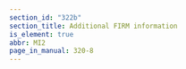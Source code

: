 ```yaml
---
section_id: "322b"
section_title: Additional FIRM information
is_element: true
abbr: MI2
page_in_manual: 320-8
---
```

